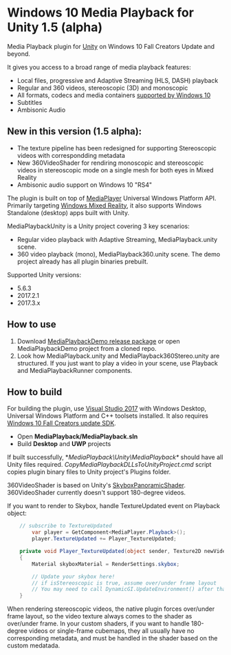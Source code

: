  # Windows 10 Media Playback for Unity 1.5 (alpha)

Media Playback plugin for [Unity](https://unity3d.com/) on Windows 10 Fall Creators Update and beyond. 

It gives you access to a broad range of media playback features: 
* Local files, progressive and Adaptive Streaming (HLS, DASH) playback 
* Regular and 360 videos, stereoscopic (3D) and monoscopic   
* All formats, codecs and media containers [supported by Windows 10](https://docs.microsoft.com/en-us/windows/uwp/audio-video-camera/supported-codecs#video-codec--format-support) 
* Subtitles 
* Ambisonic Audio 

## New in this version (1.5 alpha): 
* The texture pipeline has been redesigned for supporting Stereoscopic videos with correspondding metadata 
* New 360VideoShader for rendiring monoscopic and stereoscopic videos in stereoscopic mode on a single mesh for both eyes in Mixed Reality  
* Ambisonic audio support on Windows 10 "RS4" 

The plugin is built on top of [MediaPlayer](https://docs.microsoft.com/en-us/windows/uwp/audio-video-camera/play-audio-and-video-with-mediaplayer) Universal Windows Platform API. 
Primarily targeting [Windows Mixed Reality](https://developer.microsoft.com/en-us/windows/mixed-reality/mixed_reality), it also supports Windows Standalone (desktop) apps built with Unity. 
  
MediaPlaybackUnity is a Unity project covering 3 key scenarios: 
* Regular video playback with Adaptive Streaming, MediaPlayback.unity scene.  
* 360 video playback (mono), MediaPlayback360.unity scene. 
The demo project already has all plugin binaries prebuilt.  

Supported Unity versions: 
* 5.6.3 
* 2017.2.1
* 2017.3.x

## How to use 
1. Download [MediaPlaybackDemo release package](https://github.com/vladkol/MediaPlayback/releases) or open MediaPlaybackDemo project from a cloned repo.
2. Look how MediaPlayback.unity and MediaPlayback360Stereo.unity are structured. If you just want to play a video in your scene, use Playback and MediaPlaybackRunner components. 

## How to build
For building the plugin, use [Visual Studio 2017](https://www.visualstudio.com/downloads/) with Windows Desktop, Universal Windows Platform and C++ toolsets installed. It also requires [Windows 10 Fall Creators update SDK](https://developer.microsoft.com/en-US/windows/downloads/windows-10-sdk).

* Open **MediaPlayback/MediaPlayback.sln** 
* Build **Desktop** and **UWP** projects 

If built successfully, **MediaPlayback\Unity\MediaPlayback\** should have all Unity files required. *CopyMediaPlaybackDLLsToUnityProject.cmd* script copies plugin binary files to Unity project's Plugins folder.

360VideoShader is based on Unity's [SkyboxPanoramicShader](https://github.com/Unity-Technologies/SkyboxPanoramicShader). 
360VideoShader currently doesn't support 180-degree videos. 

If you want to render to Skybox, handle TextureUpdated event on Playback object: 
``` csharp
	// subscribe to TextureUpdated 
        var player = GetComponent<MediaPlayer.Playback>();
        player.TextureUpdated += Player_TextureUpdated;

	private void Player_TextureUpdated(object sender, Texture2D newVideoTexture, bool isStereoscopic)
	{
		Material skyboxMaterial = RenderSettings.skybox;

		// Update your skybox here! 
		// if isStereoscopic is true, assume over/under frame layout 
		// You may need to call DynamicGI.UpdateEnvironment() after that (https://docs.unity3d.com/ScriptReference/RenderSettings-skybox.html)
	}
```

When rendering stereoscopic videos, the native plugin forces over/under frame layout, so the video texture always comes to the shader as over/under frame. 
In your custom shaders, if you want to handle 180-degree videos or single-frame cubemaps, they all usually have no corresponding metadata, and must be handled in the shader based on the custom medatada. 
